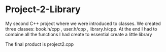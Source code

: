 # Project-2-Library
My second C++ project where we were introduced to classes. We created three classes: book.h/cpp , user.h/cpp , library.h/cpp. At the end I had to combine all the functions I had create to essential create a little library 

The final product is project2.cpp
